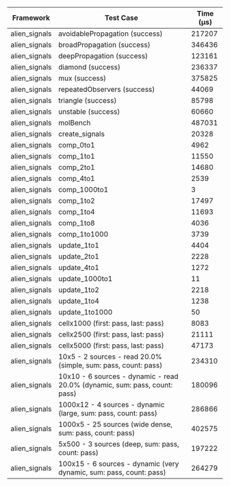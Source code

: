 | Framework | Test Case | Time (μs) |
| --- | --- | --- |
| alien_signals | avoidablePropagation (success) | 217207 |
| alien_signals | broadPropagation (success) | 346436 |
| alien_signals | deepPropagation (success) | 123161 |
| alien_signals | diamond (success) | 236337 |
| alien_signals | mux (success) | 375825 |
| alien_signals | repeatedObservers (success) | 44069 |
| alien_signals | triangle (success) | 85798 |
| alien_signals | unstable (success) | 60660 |
| alien_signals | molBench | 487031 |
| alien_signals | create_signals | 20328 |
| alien_signals | comp_0to1 | 4962 |
| alien_signals | comp_1to1 | 11550 |
| alien_signals | comp_2to1 | 14680 |
| alien_signals | comp_4to1 | 2539 |
| alien_signals | comp_1000to1 | 3 |
| alien_signals | comp_1to2 | 17497 |
| alien_signals | comp_1to4 | 11693 |
| alien_signals | comp_1to8 | 4036 |
| alien_signals | comp_1to1000 | 3739 |
| alien_signals | update_1to1 | 4404 |
| alien_signals | update_2to1 | 2228 |
| alien_signals | update_4to1 | 1272 |
| alien_signals | update_1000to1 | 11 |
| alien_signals | update_1to2 | 2218 |
| alien_signals | update_1to4 | 1238 |
| alien_signals | update_1to1000 | 50 |
| alien_signals | cellx1000 (first: pass, last: pass) | 8083 |
| alien_signals | cellx2500 (first: pass, last: pass) | 21111 |
| alien_signals | cellx5000 (first: pass, last: pass) | 47173 |
| alien_signals | 10x5 - 2 sources - read 20.0% (simple, sum: pass, count: pass) | 234310 |
| alien_signals | 10x10 - 6 sources - dynamic - read 20.0% (dynamic, sum: pass, count: pass) | 180096 |
| alien_signals | 1000x12 - 4 sources - dynamic (large, sum: pass, count: pass) | 286866 |
| alien_signals | 1000x5 - 25 sources (wide dense, sum: pass, count: pass) | 402575 |
| alien_signals | 5x500 - 3 sources (deep, sum: pass, count: pass) | 197222 |
| alien_signals | 100x15 - 6 sources - dynamic (very dynamic, sum: pass, count: pass) | 264279 |

